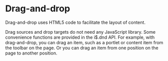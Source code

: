 # Drag-and-drop

Drag-and-drop uses HTML5 code to facilitate the layout of content.

Drag sources and drop targets do not need any JavaScript library. Some convenience functions are provided in the i$.dnd API. For example, with drag-and-drop, you can drag an item, such as a portlet or content item from the toolbar on the page. Or you can drag an item from one position on the page to another position.

<!--
-   **[Customizing drop targets on the page](../dev-theme/themeopt_cust_dndcofig.md)**  
In edit mode, portal renders drop targets for all positions where a portlet can be added to the page. In the default theme, these drop targets are hidden unless an item is dragged over the surrounding container.
-   **[Custom drag sources and drop targets](../dev-theme/themeopt_cust_dndcreate.md)**  
Drag sources and drop targets must be created according to the HTML 5 specification. In HTML 5, the DataTransfer object is used to exchange data from source to target. -->


